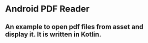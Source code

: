 # Android PDF Reader #

## An example to open pdf files from asset and display it. It is written in Kotlin. ##
